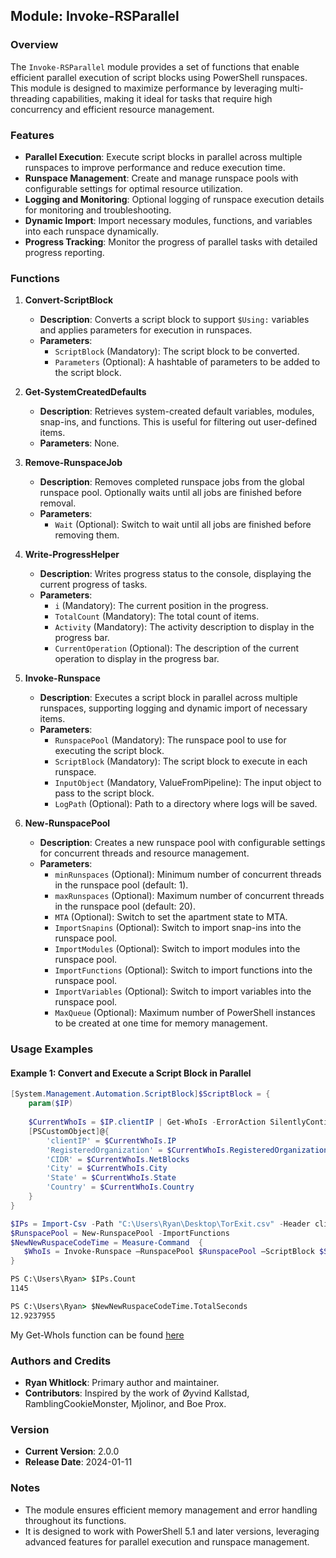 ## Module: Invoke-RSParallel

### Overview

The `Invoke-RSParallel` module provides a set of functions that enable efficient parallel execution of script blocks using PowerShell runspaces. This module is designed to maximize performance by leveraging multi-threading capabilities, making it ideal for tasks that require high concurrency and efficient resource management.

### Features

- **Parallel Execution**: Execute script blocks in parallel across multiple runspaces to improve performance and reduce execution time.
- **Runspace Management**: Create and manage runspace pools with configurable settings for optimal resource utilization.
- **Logging and Monitoring**: Optional logging of runspace execution details for monitoring and troubleshooting.
- **Dynamic Import**: Import necessary modules, functions, and variables into each runspace dynamically.
- **Progress Tracking**: Monitor the progress of parallel tasks with detailed progress reporting.

### Functions

1. **Convert-ScriptBlock**
    - **Description**: Converts a script block to support `$Using:` variables and applies parameters for execution in runspaces.
    - **Parameters**:
        - `ScriptBlock` (Mandatory): The script block to be converted.
        - `Parameters` (Optional): A hashtable of parameters to be added to the script block.

2. **Get-SystemCreatedDefaults**
    - **Description**: Retrieves system-created default variables, modules, snap-ins, and functions. This is useful for filtering out user-defined items.
    - **Parameters**: None.

3. **Remove-RunspaceJob**
    - **Description**: Removes completed runspace jobs from the global runspace pool. Optionally waits until all jobs are finished before removal.
    - **Parameters**:
        - `Wait` (Optional): Switch to wait until all jobs are finished before removing them.

4. **Write-ProgressHelper**
    - **Description**: Writes progress status to the console, displaying the current progress of tasks.
    - **Parameters**:
        - `i` (Mandatory): The current position in the progress.
        - `TotalCount` (Mandatory): The total count of items.
        - `Activity` (Mandatory): The activity description to display in the progress bar.
        - `CurrentOperation` (Optional): The description of the current operation to display in the progress bar.

5. **Invoke-Runspace**
    - **Description**: Executes a script block in parallel across multiple runspaces, supporting logging and dynamic import of necessary items.
    - **Parameters**:
        - `RunspacePool` (Mandatory): The runspace pool to use for executing the script block.
        - `ScriptBlock` (Mandatory): The script block to execute in each runspace.
        - `InputObject` (Mandatory, ValueFromPipeline): The input object to pass to the script block.
        - `LogPath` (Optional): Path to a directory where logs will be saved.

6. **New-RunspacePool**
    - **Description**: Creates a new runspace pool with configurable settings for concurrent threads and resource management.
    - **Parameters**:
        - `minRunspaces` (Optional): Minimum number of concurrent threads in the runspace pool (default: 1).
        - `maxRunspaces` (Optional): Maximum number of concurrent threads in the runspace pool (default: 20).
        - `MTA` (Optional): Switch to set the apartment state to MTA.
        - `ImportSnapins` (Optional): Switch to import snap-ins into the runspace pool.
        - `ImportModules` (Optional): Switch to import modules into the runspace pool.
        - `ImportFunctions` (Optional): Switch to import functions into the runspace pool.
        - `ImportVariables` (Optional): Switch to import variables into the runspace pool.
        - `MaxQueue` (Optional): Maximum number of PowerShell instances to be created at one time for memory management.

### Usage Examples

#### Example 1: Convert and Execute a Script Block in Parallel

```powershell
[System.Management.Automation.ScriptBlock]$ScriptBlock = { 
    param($IP)
     
    $CurrentWhoIs = $IP.clientIP | Get-WhoIs -ErrorAction SilentlyContinue
    [PSCustomObject]@{
        'clientIP' = $CurrentWhoIs.IP
        'RegisteredOrganization' = $CurrentWhoIs.RegisteredOrganization
        'CIDR' = $CurrentWhoIs.NetBlocks
        'City' = $CurrentWhoIs.City
        'State' = $CurrentWhoIs.State
        'Country' = $CurrentWhoIs.Country
    }       
}

$IPs = Import-Csv -Path "C:\Users\Ryan\Desktop\TorExit.csv" -Header clientIP
$RunspacePool = New-RunspacePool -ImportFunctions
$NewNewRuspaceCodeTime = Measure-Command  {
   $WhoIs = Invoke-Runspace –RunspacePool $RunspacePool –ScriptBlock $ScriptBlock -InputObject $IPs -LogPath C:\temp\
}
```
```cmd
PS C:\Users\Ryan> $IPs.Count
1145

PS C:\Users\Ryan> $NewNewRuspaceCodeTime.TotalSeconds
12.9237955
```
My Get-WhoIs function can be found [here](https://github.com/PSScriptSquad/GeneralUtilityScripts/blob/main/Get-WhoIs.ps1)


### Authors and Credits

- **Ryan Whitlock**: Primary author and maintainer.
- **Contributors**: Inspired by the work of Øyvind Kallstad, RamblingCookieMonster, Mjolinor, and Boe Prox.

### Version

- **Current Version**: 2.0.0
- **Release Date**: 2024-01-11

### Notes

- The module ensures efficient memory management and error handling throughout its functions.
- It is designed to work with PowerShell 5.1 and later versions, leveraging advanced features for parallel execution and runspace management.

